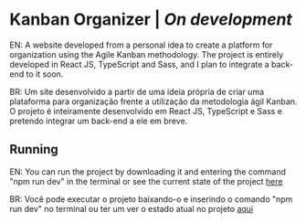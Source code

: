 # Kanban Organizer | *On development*

EN: A website developed from a personal idea to create a platform for organization using the Agile Kanban methodology. The project is entirely developed in React JS, TypeScript and Sass, and I plan to integrate a back-end to it soon.

BR: Um site desenvolvido a partir de uma ideia própria de criar uma plataforma para organização frente a utilização da metodologia ágil Kanban. O projeto é inteiramente desenvolvido em React JS, TypeScript e Sass e pretendo integrar um back-end a ele em breve.

## Running

EN: You can run the project by downloading it and entering the command "npm run dev" in the terminal or see the current state of the project [here](kauesoares.website)

BR: Você pode executar o projeto baixando-o e inserindo o comando "npm run dev" no terminal ou ter um ver o estado atual no projeto [aqui](kauesoares.website) 
